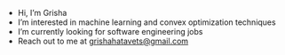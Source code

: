 - Hi, I’m Grisha
- I’m interested in machine learning and convex optimization techniques
- I’m currently looking for software engineering jobs
- Reach out to me at grishahatavets@gmail.com
